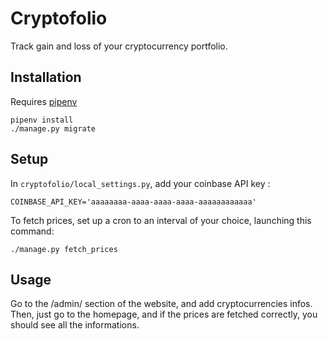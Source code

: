 # Cryptofolio

Track gain and loss of your cryptocurrency portfolio.

## Installation

Requires [pipenv](https://github.com/pypa/pipenv)

```commandline
pipenv install
./manage.py migrate
```

## Setup

In `cryptofolio/local_settings.py`, add your coinbase API key :

```
COINBASE_API_KEY='aaaaaaaa-aaaa-aaaa-aaaa-aaaaaaaaaaaa'
```

To fetch prices, set up a cron to an interval of your choice, launching this
command:

```commandline
./manage.py fetch_prices
```

## Usage

Go to the /admin/ section of the website, and add cryptocurrencies infos.
Then, just go to the homepage, and if the prices are fetched correctly, you
should see all the informations.
